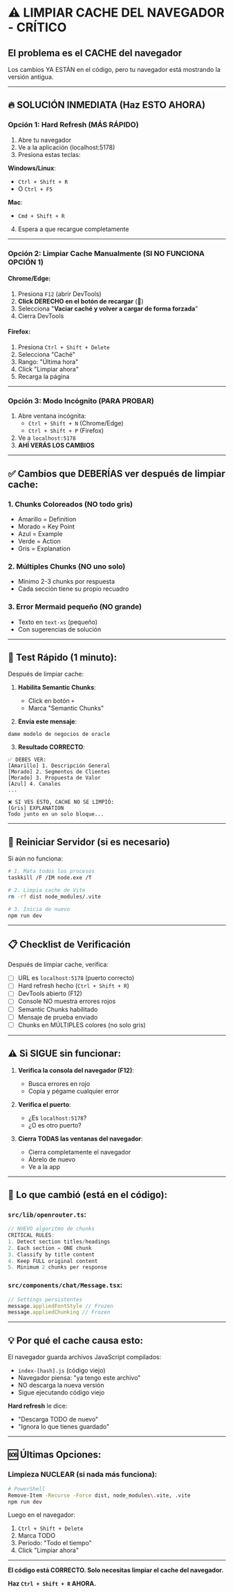 # ⚠️ LIMPIAR CACHE DEL NAVEGADOR - CRÍTICO

## El problema es el CACHE del navegador

Los cambios YA ESTÁN en el código, pero tu navegador está mostrando la versión antigua.

---

## 🔥 SOLUCIÓN INMEDIATA (Haz ESTO AHORA)

### Opción 1: Hard Refresh (MÁS RÁPIDO)

1. Abre tu navegador
2. Ve a la aplicación (localhost:5178)
3. Presiona estas teclas:

**Windows/Linux**:
- `Ctrl + Shift + R`
- O `Ctrl + F5`

**Mac**:
- `Cmd + Shift + R`

4. Espera a que recargue completamente

---

### Opción 2: Limpiar Cache Manualmente (SI NO FUNCIONA OPCIÓN 1)

#### Chrome/Edge:
1. Presiona `F12` (abrir DevTools)
2. **Click DERECHO en el botón de recargar** (🔄)
3. Selecciona "**Vaciar caché y volver a cargar de forma forzada**"
4. Cierra DevTools

#### Firefox:
1. Presiona `Ctrl + Shift + Delete`
2. Selecciona "Caché"
3. Rango: "Última hora"
4. Click "Limpiar ahora"
5. Recarga la página

---

### Opción 3: Modo Incógnito (PARA PROBAR)

1. Abre ventana incógnita:
   - `Ctrl + Shift + N` (Chrome/Edge)
   - `Ctrl + Shift + P` (Firefox)
2. Ve a `localhost:5178`
3. **AHÍ VERÁS LOS CAMBIOS**

---

## ✅ Cambios que DEBERÍAS ver después de limpiar cache:

### 1. Chunks Coloreados (NO todo gris)
- Amarillo = Definition
- Morado = Key Point
- Azul = Example
- Verde = Action
- Gris = Explanation

### 2. Múltiples Chunks (NO uno solo)
- Mínimo 2-3 chunks por respuesta
- Cada sección tiene su propio recuadro

### 3. Error Mermaid pequeño (NO grande)
- Texto en `text-xs` (pequeño)
- Con sugerencias de solución

---

## 🧪 Test Rápido (1 minuto):

Después de limpiar cache:

1. **Habilita Semantic Chunks**:
   - Click en botón `+`
   - Marca "Semantic Chunks"

2. **Envía este mensaje**:
```
dame modelo de negocios de oracle
```

3. **Resultado CORRECTO**:
```
✅ DEBES VER:
[Amarillo] 1. Descripción General
[Morado] 2. Segmentos de Clientes
[Morado] 3. Propuesta de Valor
[Azul] 4. Canales
...

❌ SI VES ESTO, CACHE NO SE LIMPIÓ:
[Gris] EXPLANATION
Todo junto en un solo bloque...
```

---

## 🚀 Reiniciar Servidor (si es necesario)

Si aún no funciona:

```bash
# 1. Mata todos los procesos
taskkill /F /IM node.exe /T

# 2. Limpia cache de Vite
rm -rf dist node_modules/.vite

# 3. Inicia de nuevo
npm run dev
```

---

## 📋 Checklist de Verificación

Después de limpiar cache, verifica:

- [ ] URL es `localhost:5178` (puerto correcto)
- [ ] Hard refresh hecho (`Ctrl + Shift + R`)
- [ ] DevTools abierto (F12)
- [ ] Console NO muestra errores rojos
- [ ] Semantic Chunks habilitado
- [ ] Mensaje de prueba enviado
- [ ] Chunks en MÚLTIPLES colores (no solo gris)

---

## ⚠️ Si SIGUE sin funcionar:

1. **Verifica la consola del navegador (F12)**:
   - Busca errores en rojo
   - Copia y pégame cualquier error

2. **Verifica el puerto**:
   - ¿Es `localhost:5178`?
   - ¿O es otro puerto?

3. **Cierra TODAS las ventanas del navegador**:
   - Cierra completamente el navegador
   - Ábrelo de nuevo
   - Ve a la app

---

## 🎯 Lo que cambió (está en el código):

### `src/lib/openrouter.ts`:
```typescript
// NUEVO algoritmo de chunks
CRITICAL RULES:
1. Detect section titles/headings
2. Each section = ONE chunk
3. Classify by title content
4. Keep FULL original content
5. Minimum 2 chunks per response
```

### `src/components/chat/Message.tsx`:
```typescript
// Settings persistentes
message.appliedFontStyle // Frozen
message.appliedChunking // Frozen
```

---

## 💡 Por qué el cache causa esto:

El navegador guarda archivos JavaScript compilados:
- `index-[hash].js` (código viejo)
- Navegador piensa: "ya tengo este archivo"
- NO descarga la nueva versión
- Sigue ejecutando código viejo

**Hard refresh** le dice:
- "Descarga TODO de nuevo"
- "Ignora lo que tienes guardado"

---

## 🆘 Últimas Opciones:

### Limpieza NUCLEAR (si nada más funciona):

```bash
# PowerShell
Remove-Item -Recurse -Force dist, node_modules\.vite, .vite
npm run dev
```

Luego en el navegador:
1. `Ctrl + Shift + Delete`
2. Marca TODO
3. Período: "Todo el tiempo"
4. Click "Limpiar ahora"

---

**El código está CORRECTO. Solo necesitas limpiar el cache del navegador.**

**Haz `Ctrl + Shift + R` AHORA.**


